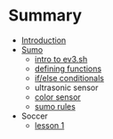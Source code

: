 # Summary

* [Introduction](README.md)
* [Sumo](sumo.md)
   * [intro to ev3.sh](sumo_lesson_1.md)
   * [defining functions](lesson_2.md)
   * [if/else conditionals](lesson_3.md)
   * ultrasonic sensor
   * [color sensor](color_sensor.md)
   * [sumo rules](sumo_rules.md)
* Soccer
   * [lesson 1](lesson_1.md)

